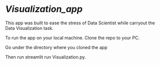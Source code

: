 # *Visualization_app*

This app was built to ease the stress of Data Scientist while carryout the Data Visualization task.

To run the app on your local machine. Clone the repo to your PC. 

Go under the directory where you cloned the app

Then run streamlit run Visualization.py.
